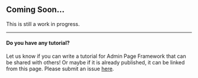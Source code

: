 ## Coming Soon... ##
This is still a work in progress.


***
#### Do you have any tutorial? ####
Let us know if you can write a tutorial for Admin Page Framework that can be shared with others! Or maybe if it is already published, it can be linked from this page. Please submit an issue [here](https://github.com/michaeluno/admin-page-framework/issues).
